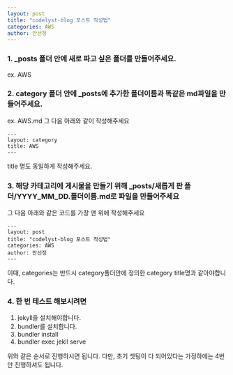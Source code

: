 ```yaml
---
layout: post
title: "codelyst-blog 포스트 작성법"
categories: AWS
author: 안선정
---
```


### 1. \_posts 폴더 안에 새로 파고 싶은 폴더를 만들어주세요.

ex. AWS

### 2. category 폴더 안에 \_posts에 추가한 폴더이름과 똑같은 md파일을 만들어주세요.

ex. AWS.md
그 다음 아래와 같이 작성해주세요

```
---
layout: category
title: AWS
---
```

title 명도 동일하게 작성해주세요.

### 3. 해당 카테고리에 게시물을 만들기 위해 \_posts/새롭게 판 폴더/YYYY_MM_DD.폴더이름.md로 파일을 만들어주세요

그 다음 아래와 같은 코드를 가장 맨 위에 작성해주세요

```
---
layout: post
title: "codelyst-blog 포스트 작성법"
categories: AWS
author: 안선정
---
```

이때, categories는 반드시 category폴더안에 정의한 category title명과 같아야합니다.

### 4. 한 번 테스트 해보시려면

1. jekyll을 설치해야합니다.
2. bundler를 설치합니다.
3. bundler install
4. bundler exec jekll serve

위와 같은 순서로 진행하시면 됩니다. 다만, 초기 셋팅이 다 되어있다는 가정하에는 4번만 진행하셔도 됩니다.
